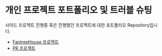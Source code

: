 # 개인 프로젝트 포트폴리오 및 트러블 슈팅
사이드 프로젝트 진행중 혹은 진행했던 프로젝트에 대한 포트폴리오 Repository입니다.

- [FantreeHouse 프로젝트](/FantreeHouse.md)
- [PR 프로젝트](/PR.md)
